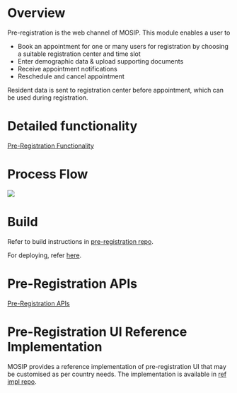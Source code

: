 # Overview
Pre-registration is the web channel of MOSIP. This module enables a user to

* Book an appointment for one or many users for registration by choosing a suitable registration center and time slot
* Enter demographic data & upload supporting documents
* Receive appointment notifications
* Reschedule and cancel appointment

Resident data is sent to registration center before appointment, which can be used during registration.

# Detailed functionality
[Pre-Registration Functionality](./Pre-Registration-Functionality.md)

# Process Flow
![](_images/pre_registration/pre-registration_process_flow.jpg)

# Build 
Refer to build instructions in [pre-registration repo](https://github.com/mosip/pre-registration).

For deploying, refer [here](Build-and-Deploy#Deploy).
  
# Pre-Registration APIs
[Pre-Registration APIs](Pre-Registration-APIs)

# Pre-Registration UI Reference Implementation
MOSIP provides a reference implementation of pre-registration UI that may be customised as per country needs. The implementation is available in [ref impl repo](https://github.com/mosip/mosip-ref-impl).
